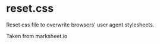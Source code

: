 # reset.css

Reset css file to overwrite browsers' user agent stylesheets.

Taken from marksheet.io
